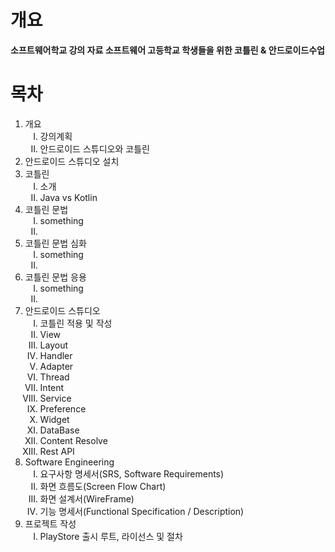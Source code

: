 # 개요

<b>
소프트웨어학교 강의 자료
소프트웨어 고등학교 학생들을 위한 코틀린 & 안드로이드수업
</b>

# 목차
<ol>
<li>개요
  <ol type="I">
  <li>강의계획
  <li>안드로이드 스튜디오와 코틀린
  </ol>

<li>안드로이드 스튜디오 설치
  
<li>코틀린
  <ol type="I">
  <li>소개
  <li>Java vs Kotlin
  </ol>

<li>코틀린 문법
  <ol type="I">
  <li>something
  <li>
  </ol>

<li>코틀린 문법 심화
  <ol type="I">
  <li>something
  <li>
  </ol>

<li>코틀린 문법 응용
  <ol type="I">
  <li>something
  <li>
  </ol>



<li>안드로이드 스튜디오
  <ol type="I">
  <li>코틀린 적용 및 작성
  <li>View
  <li>Layout
  <li>Handler
  <li>Adapter
  <li>Thread
  <li>Intent
  <li>Service
  <li>Preference
  <li>Widget
  <li>DataBase
  <li>Content Resolve
  <li>Rest API
  </ol>

<li>Software Engineering
  <ol type="I">
  <li>요구사항 명세서(SRS, Software Requirements)
  <li>화면 흐름도(Screen Flow Chart)
  <li>화면 설계서(WireFrame)
  <li>기능 명세서(Functional Specification / Description)
  </ol>
<li>프로젝트 작성
  <ol type="I">
  <li>PlayStore 출시 루트, 라이선스 및 절차
  </ol>
</>